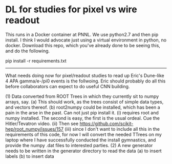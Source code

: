 # DL for studies for pixel vs wire readout

This runs in a Docker container at PNNL. We use python2.7 and then pip install.
I think I would advocate just using a virtual environment in python, no docker.
Download this repo, which you've already done to be seeing this, and do the following.

pip install -r requirements.txt


************************************************************************************************************************

What needs doing now for pixel/readout studies to read up Eric's Dune-like 4 APA gamma/e-/pi0 events is the follwoing.
Eric should probably do all this before collaborators can expect to do useful CNN building.

(1) Data converted from ROOT Trees in which they currently sit to numpy arrays, say.
    (a) This should work, as the trees consist of simple data types, and vectors thereof.
    (b) root2numpy could be installed, which has been a pain in the arse in the past.  Can not just pip install it.
    	(i) requires root and numpy installed. The second is easy, the first is the usual ordeal. Cue the Hitler/Tevatron video.
	(ii) Then see https://github.com/scikit-hep/root_numpy/issues/157
	(iii) since I don't want to include all this in the requirements of this code, for now I will convert the needed TTrees on my
	      laptop where I have successfully conducted the install gymnastics, and provide the numpy .dat files  to interested parties.
(2) A new generator needs to be written in the generator directory to read the data
    (a) to insert labels
    (b) to insert data